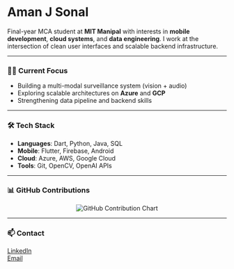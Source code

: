 # Aman J Sonal

Final-year MCA student at **MIT Manipal** with interests in **mobile development**, **cloud systems**, and **data engineering**. I work at the intersection of clean user interfaces and scalable backend infrastructure.

---

### 👨‍💻 Current Focus
- Building a multi-modal surveillance system (vision + audio)
- Exploring scalable architectures on **Azure** and **GCP**
- Strengthening data pipeline and backend skills

---

### 🛠️ Tech Stack
- **Languages**: Dart, Python, Java, SQL
- **Mobile**: Flutter, Firebase, Android
- **Cloud**: Azure, AWS, Google Cloud
- **Tools**: Git, OpenCV, OpenAI APIs

---

### 📊 GitHub Contributions

<p align="center">
  <img src="https://ghchart.rshah.org/Aman-290" alt="GitHub Contribution Chart" />
</p>

---

### 📫 Contact
[LinkedIn](https://www.linkedin.com/in/aman-j-sonal)  
[Email](mailto:amanjsonal@gmail.com)
